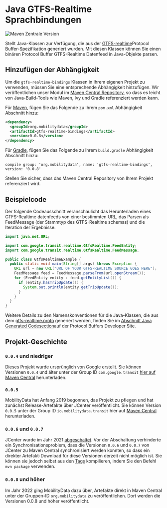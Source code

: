 # Java GTFS-Realtime Sprachbindungen

![Maven Zentrale Version](https://img.shields.io/maven-central/v/org.mobilitydata/gtfs-realtime-bindings.svg)

Stellt Java-Klassen zur Verfügung, die aus der [GTFS-realtime](https://github.com/google/transit/tree/master/gtfs-realtime)Protocol Buffer-Spezifikation generiert wurden. Mit diesen Klassen können Sie einen binären Protocol Buffer GTFS-Realtime Datenfeed in Java-Objekte parsen.

## Hinzufügen der Abhängigkeit

Um die `gtfs-realtime-bindings` Klassen in Ihrem eigenen Projekt zu verwenden, müssen Sie eine entsprechende Abhängigkeit hinzufügen. Wir veröffentlichen unser Modul im [Maven Central Repository](http://search.maven.org/), so dass es leicht von Java-Build-Tools wie Maven, Ivy und Gradle referenziert werden kann.

Für [Maven](http://maven.apache.org/), fügen Sie das Folgende zu Ihrem `pom.xml` Abhängigkeit Abschnitt hinzu:

```xml
<dependency>
  <groupId>org.mobilitydata</groupId>
  <artifactId>gtfs-realtime-bindings</artifactId>
  <version>0.0.8</version>
</dependency>
```

Für [Gradle](https://www.gradle.org/), fügen Sie das Folgende zu Ihrem `build.gradle` Abhängigkeit Abschnitt hinzu:

    compile group: 'org.mobilitydata', name: 'gtfs-realtime-bindings', version: '0.0.8'

Stellen Sie sicher, dass das Maven Central Repository von Ihrem Projekt referenziert wird.

## Beispielcode

Der folgende Codeausschnitt veranschaulicht das Herunterladen eines GTFS-Realtime datenfeeds von einer bestimmten URL, das Parsen als FeedMessage (der Stammtyp des GTFS-Realtime schemas) und die Iteration der Ergebnisse.

```java
import java.net.URL;

import com.google.transit.realtime.GtfsRealtime.FeedEntity;
import com.google.transit.realtime.GtfsRealtime.FeedMessage;

public class GtfsRealtimeExample {
  public static void main(String[] args) throws Exception {
    URL url = new URL("URL OF YOUR GTFS-REALTIME SOURCE GOES HERE");
    FeedMessage feed = FeedMessage.parseFrom(url.openStream());
    for (FeedEntity entity : feed.getEntityList()) {
      if (entity.hasTripUpdate()) {
        System.out.println(entity.getTripUpdate());
      }
    }
  }
}
```

Weitere Details zu den Namenskonventionen für die Java-Klassen, die aus dem [gtfs-realtime.proto](https://github.com/google/transit/blob/master/gtfs-realtime/proto/gtfs-realtime.proto) generiert werden, finden Sie im [Abschnitt Java Generated Codesection](https://developers.google.com/protocol-buffers/docs/reference/java-generated)auf der Protocol Buffers Developer Site.

## Projekt-Geschichte

### `0.0.4` und niedriger

Dieses Projekt wurde ursprünglich von Google erstellt. Sie können Versionen `0.0.4` und älter unter der Group ID `com.google.transit` [hier auf Maven Central](https://search.maven.org/search?q=g:com.google.transit%20AND%20a:gtfs-realtime-bindings) herunterladen.

### `0.0.5`

MobilityData hat Anfang 2019 begonnen, das Projekt zu pflegen und hat zunächst Release-Artefakte über JCenter veröffentlicht. Sie können Version `0.0.5` unter der Group ID `io.mobilitydata.transit` hier auf [Maven Central](https://search.maven.org/artifact/io.mobilitydata.transit/gtfs-realtime-bindings) herunterladen.

### `0.0.6` und `0.0.7`

JCenter wurde im Jahr 2021 [abgeschaltet](https://jfrog.com/blog/into-the-sunset-bintray-jcenter-gocenter-and-chartcenter/). Vor der Abschaltung verhinderte ein Synchronisationsproblem, dass die Versionen `0.0.6` und `0.0.7` von JCenter zu Maven Central synchronisiert werden konnten, so dass ein direkter Artefakt-Download für diese Versionen derzeit nicht möglich ist. Sie können sie jedoch selbst aus den [Tags](https://github.com/MobilityData/gtfs-realtime-bindings/tags) kompilieren, indem Sie den Befehl `mvn package` verwenden.

### `0.0.8` und höher

Im Jahr 2022 ging MobilityData dazu über, Artefakte direkt in Maven Central unter der Gruppen-ID `org.mobilitydata` zu veröffentlichen. Dort werden die Versionen 0.0.8 und höher veröffentlicht.
